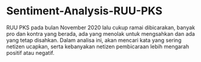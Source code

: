 # Sentiment-Analysis-RUU-PKS

RUU PKS pada bulan November 2020 lalu cukup ramai dibicarakan, banyak pro dan kontra yang berada, ada yang menolak untuk mengsahkan dan ada yang tetap disahkan. Dalam analisa ini, akan mencari kata yang sering netizen ucapkan, serta kebanyakan netizen pembicaraan lebih mengarah positif atau negatif.
